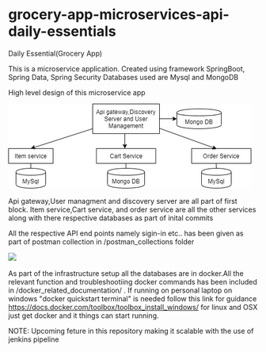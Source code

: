 # grocery-app-microservices-api-daily-essentials
Daily Essential(Grocery App)

This is a microservice application.
Created using framework SpringBoot, Spring Data, Spring Security
Databases used are Mysql and MongoDB

High level design of this microservice app


![](images/HighLevelArch.jpg)


Api gateway,User managment and discovery server are all part of first block.
Item service,Cart service, and order service are all the other services along with there respective databases as part of inital commits

All the respective API end points namely sigin-in etc.. has been given as part of postman collection in /postman_collections folder

![](images/collections.jpg)

As part of the infrastructure setup all the databases are in docker.All the relevant function and troubleshootiing docker commands has been included in /docker_related_documentation/ . If running on personal laptop on windows "docker quickstart terminal" is needed follow this link for guidance https://docs.docker.com/toolbox/toolbox_install_windows/ for linux and OSX just get docker and it things can start running. 

NOTE:
Upcoming feture in this repository making it scalable with the use of jenkins pipeline
